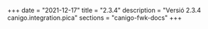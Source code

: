 +++
date        = "2021-12-17"
title       = "2.3.4"
description = "Versió 2.3.4 canigo.integration.pica"
sections    = "canigo-fwk-docs"
+++